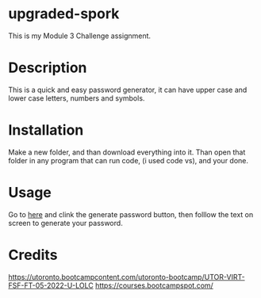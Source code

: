 # upgraded-spork

This is my Module 3 Challenge assignment.

# Description

This is a quick and easy password generator, it can have upper case and lower case letters, numbers and symbols.

# Installation

Make a new folder, and than download everything into it. Than open that folder in any program that can run code, (i used code vs), and your done.

# Usage

Go to [here](https://sw33ws.github.io/Password-Generator/) and clink the generate password button, then folllow the text on screen to generate your password.

# Credits

https://utoronto.bootcampcontent.com/utoronto-bootcamp/UTOR-VIRT-FSF-FT-05-2022-U-LOLC 
https://courses.bootcampspot.com/
